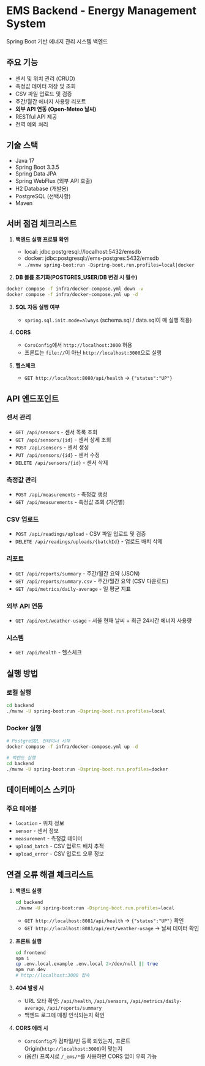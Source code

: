 # EMS Backend - Energy Management System

Spring Boot 기반 에너지 관리 시스템 백엔드

## 주요 기능

- 센서 및 위치 관리 (CRUD)
- 측정값 데이터 저장 및 조회
- CSV 파일 업로드 및 검증
- 주간/월간 에너지 사용량 리포트
- **외부 API 연동 (Open-Meteo 날씨)**
- RESTful API 제공
- 전역 예외 처리

## 기술 스택

- Java 17
- Spring Boot 3.3.5
- Spring Data JPA
- Spring WebFlux (외부 API 호출)
- H2 Database (개발용)
- PostgreSQL (선택사항)
- Maven

## 서버 점검 체크리스트

1) **백엔드 실행 프로필 확인**
   - local: jdbc:postgresql://localhost:5432/emsdb  
   - docker: jdbc:postgresql://ems-postgres:5432/emsdb  
   - `./mvnw spring-boot:run -Dspring-boot.run.profiles=local|docker`

2) **DB 볼륨 초기화(POSTGRES_USER/DB 변경 시 필수)**
```bash
docker compose -f infra/docker-compose.yml down -v
docker compose -f infra/docker-compose.yml up -d
```

3) **SQL 자동 실행 여부**
   - `spring.sql.init.mode=always` (schema.sql / data.sql이 매 실행 적용)

4) **CORS**
   - `CorsConfig`에서 `http://localhost:3000` 허용
   - 프론트는 `file://`이 아닌 `http://localhost:3000`으로 실행

5) **헬스체크**
   - `GET http://localhost:8080/api/health` → `{"status":"UP"}`

## API 엔드포인트

### 센서 관리
- `GET /api/sensors` - 센서 목록 조회
- `GET /api/sensors/{id}` - 센서 상세 조회
- `POST /api/sensors` - 센서 생성
- `PUT /api/sensors/{id}` - 센서 수정
- `DELETE /api/sensors/{id}` - 센서 삭제

### 측정값 관리
- `POST /api/measurements` - 측정값 생성
- `GET /api/measurements` - 측정값 조회 (기간별)

### CSV 업로드
- `POST /api/readings/upload` - CSV 파일 업로드 및 검증
- `DELETE /api/readings/uploads/{batchId}` - 업로드 배치 삭제

### 리포트
- `GET /api/reports/summary` - 주간/월간 요약 (JSON)
- `GET /api/reports/summary.csv` - 주간/월간 요약 (CSV 다운로드)
- `GET /api/metrics/daily-average` - 일 평균 지표

### 외부 API 연동
- `GET /api/ext/weather-usage` - 서울 현재 날씨 + 최근 24시간 에너지 사용량

### 시스템
- `GET /api/health` - 헬스체크

## 실행 방법

### 로컬 실행
```bash
cd backend
./mvnw -U spring-boot:run -Dspring-boot.run.profiles=local
```

### Docker 실행
```bash
# PostgreSQL 컨테이너 시작
docker compose -f infra/docker-compose.yml up -d

# 백엔드 실행
cd backend
./mvnw -U spring-boot:run -Dspring-boot.run.profiles=docker
```

## 데이터베이스 스키마

### 주요 테이블
- `location` - 위치 정보
- `sensor` - 센서 정보
- `measurement` - 측정값 데이터
- `upload_batch` - CSV 업로드 배치 추적
- `upload_error` - CSV 업로드 오류 정보

## 연결 오류 해결 체크리스트

1) **백엔드 실행**
   ```bash
   cd backend
   ./mvnw -U spring-boot:run -Dspring-boot.run.profiles=local
   ```
   * `GET http://localhost:8081/api/health` → `{"status":"UP"}` 확인
   * `GET http://localhost:8081/api/ext/weather-usage` → 날씨 데이터 확인

2) **프론트 실행**
   ```bash
   cd frontend
   npm i
   cp .env.local.example .env.local 2>/dev/null || true
   npm run dev
   # http://localhost:3000 접속
   ```

3) **404 발생 시**
   * URL 오타 확인: `/api/health`, `/api/sensors`, `/api/metrics/daily-average`, `/api/reports/summary`
   * 백엔드 로그에 매핑 인식되는지 확인

4) **CORS 에러 시**
   * `CorsConfig`가 컴파일/빈 등록 되었는지, 프론트 Origin(`http://localhost:3000`)이 맞는지
   * (옵션) 프록시로 `/_ems/*`를 사용하면 CORS 없이 우회 가능